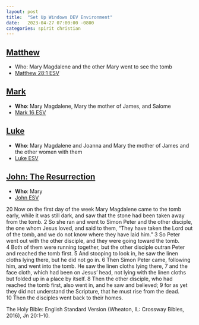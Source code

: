 ```yaml
---
layout: post
title:  "Set Up Windows DEV Environment"
date:   2023-04-27 07:00:00 -0800
categories: spirit christian
---
```


## [Matthew](https://app.logos.com/books/LLS%3A1.0.710/references/bible%2Besv.61.28.1)

- Who: Mary Magdalene and the other Mary went to see the tomb
- [Matthew 28:1 ESV](https://app.logos.com/books/LLS%3A1.0.710/references/bible%2Besv.61.28.1)

## [Mark](https://www.biblegateway.com/passage/?search=Mark%2016&version=CEB)

- **Who**: Mary Magdalene, Mary the mother of James, and Salome
- [Mark 16 ESV](https://www.biblegateway.com/passage/?search=Mark%2016&version=CEB)
  
  
## [Luke](https://app.logos.com/books/LLS%3A1.0.710/references/bible%2Besv.63.23.56)

- **Who**: Mary Magdalene and Joanna and Mary the mother of James and the other women with them
- [Luke ESV](https://app.logos.com/books/LLS%3A1.0.710/references/bible%2Besv.63.23.56)


## [John: The Resurrection](https://app.logos.com/books/LLS%3A1.0.710/references/bible%2Besv.64.20.1)

- **Who**: Mary
- [John ESV](https://app.logos.com/books/LLS%3A1.0.710/references/bible%2Besv.64.20.1)

20 Now on the first day of the week Mary Magdalene came to the tomb early, while it was still dark, and saw that the stone had been taken away from the tomb. 2 So she ran and went to Simon Peter and the other disciple, the one whom Jesus loved, and said to them, “They have taken the Lord out of the tomb, and we do not know where they have laid him.” 3 So Peter went out with the other disciple, and they were going toward the tomb. 4 Both of them were running together, but the other disciple outran Peter and reached the tomb first. 5 And stooping to look in, he saw the linen cloths lying there, but he did not go in. 6 Then Simon Peter came, following him, and went into the tomb. He saw the linen cloths lying there, 7 and the face cloth, which had been on Jesus’ head, not lying with the linen cloths but folded up in a place by itself. 8 Then the other disciple, who had reached the tomb first, also went in, and he saw and believed; 9 for as yet they did not understand the Scripture, that he must rise from the dead. 10 Then the disciples went back to their homes. 

The Holy Bible: English Standard Version (Wheaton, IL: Crossway Bibles, 2016), Jn 20:1–10.